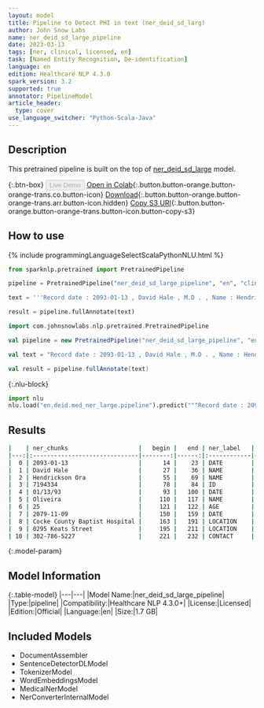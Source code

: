 ```yaml
---
layout: model
title: Pipeline to Detect PHI in text (ner_deid_sd_larg)
author: John Snow Labs
name: ner_deid_sd_large_pipeline
date: 2023-03-13
tags: [ner, clinical, licensed, en]
task: [Named Entity Recognition, De-identification]
language: en
edition: Healthcare NLP 4.3.0
spark_version: 3.2
supported: true
annotator: PipelineModel
article_header:
  type: cover
use_language_switcher: "Python-Scala-Java"
---
```


## Description

This pretrained pipeline is built on the top of [ner_deid_sd_large](https://nlp.johnsnowlabs.com/2021/04/01/ner_deid_sd_large_en.html) model.

{:.btn-box}
<button class="button button-orange" disabled>Live Demo</button>
[Open in Colab](https://colab.research.google.com/github/JohnSnowLabs/spark-nlp-workshop/blob/master/healthcare-nlp/07.0.Pretrained_Clinical_Pipelines.ipynb){:.button.button-orange.button-orange-trans.co.button-icon}
[Download](https://s3.amazonaws.com/auxdata.johnsnowlabs.com/clinical/models/ner_deid_sd_large_pipeline_en_4.3.0_3.2_1678733016225.zip){:.button.button-orange.button-orange-trans.arr.button-icon.hidden}
[Copy S3 URI](s3://auxdata.johnsnowlabs.com/clinical/models/ner_deid_sd_large_pipeline_en_4.3.0_3.2_1678733016225.zip){:.button.button-orange.button-orange-trans.button-icon.button-copy-s3}

## How to use



<div class="tabs-box" markdown="1">
{% include programmingLanguageSelectScalaPythonNLU.html %}

```python
from sparknlp.pretrained import PretrainedPipeline

pipeline = PretrainedPipeline("ner_deid_sd_large_pipeline", "en", "clinical/models")

text = '''Record date : 2093-01-13 , David Hale , M.D . , Name : Hendrickson Ora , MR # 7194334 Date : 01/13/93 . PCP : Oliveira , 25 years old , Record date : 2079-11-09 . Cocke County Baptist Hospital , 0295 Keats Street , Phone 302-786-5227.'''

result = pipeline.fullAnnotate(text)
```
```scala
import com.johnsnowlabs.nlp.pretrained.PretrainedPipeline

val pipeline = new PretrainedPipeline("ner_deid_sd_large_pipeline", "en", "clinical/models")

val text = "Record date : 2093-01-13 , David Hale , M.D . , Name : Hendrickson Ora , MR # 7194334 Date : 01/13/93 . PCP : Oliveira , 25 years old , Record date : 2079-11-09 . Cocke County Baptist Hospital , 0295 Keats Street , Phone 302-786-5227."

val result = pipeline.fullAnnotate(text)
```


{:.nlu-block}
```python
import nlu
nlu.load("en.deid.med_ner_large.pipeline").predict("""Record date : 2093-01-13 , David Hale , M.D . , Name : Hendrickson Ora , MR # 7194334 Date : 01/13/93 . PCP : Oliveira , 25 years old , Record date : 2079-11-09 . Cocke County Baptist Hospital , 0295 Keats Street , Phone 302-786-5227.""")
```

</div>

## Results

```bash
|    | ner_chunks                    |   begin |   end | ner_label   |   confidence |
|---:|:------------------------------|--------:|------:|:------------|-------------:|
|  0 | 2093-01-13                    |      14 |    23 | DATE        |     0.9999   |
|  1 | David Hale                    |      27 |    36 | NAME        |     0.90085  |
|  2 | Hendrickson Ora               |      55 |    69 | NAME        |     0.94935  |
|  3 | 7194334                       |      78 |    84 | ID          |     0.9988   |
|  4 | 01/13/93                      |      93 |   100 | DATE        |     0.9913   |
|  5 | Oliveira                      |     110 |   117 | NAME        |     0.9924   |
|  6 | 25                            |     121 |   122 | AGE         |     0.987    |
|  7 | 2079-11-09                    |     150 |   159 | DATE        |     0.9952   |
|  8 | Cocke County Baptist Hospital |     163 |   191 | LOCATION    |     0.795975 |
|  9 | 0295 Keats Street             |     195 |   211 | LOCATION    |     0.741567 |
| 10 | 302-786-5227                  |     221 |   232 | CONTACT     |     0.984    |
```

{:.model-param}
## Model Information

{:.table-model}
|---|---|
|Model Name:|ner_deid_sd_large_pipeline|
|Type:|pipeline|
|Compatibility:|Healthcare NLP 4.3.0+|
|License:|Licensed|
|Edition:|Official|
|Language:|en|
|Size:|1.7 GB|

## Included Models

- DocumentAssembler
- SentenceDetectorDLModel
- TokenizerModel
- WordEmbeddingsModel
- MedicalNerModel
- NerConverterInternalModel